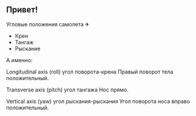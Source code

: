 ## Привет!

Угловые положения самолета ✈
+ Крен
+ Тангаж
+ Рыскание
 
А именно: 
 
Longitudinal axis (roll)
угол поворота-крена
Правый поворот тела положительный.

Transverse axis (pitch)
угол тангажа
Нос прямо.

Vertical axis (yaw)
угол рыскания-рыскания
Угол поворота носа вправо положительный.
